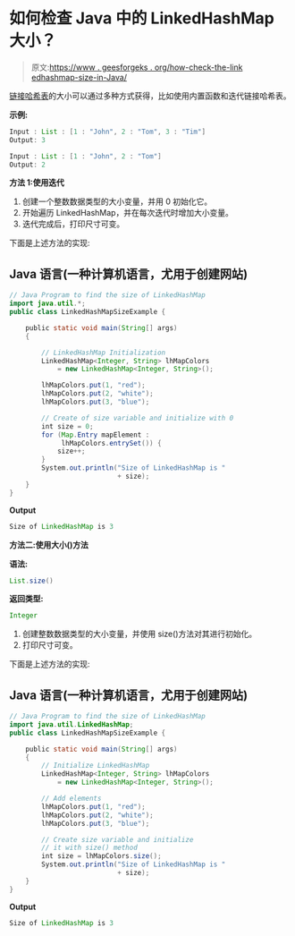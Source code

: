 # 如何检查 Java 中的 LinkedHashMap 大小？

> 原文:[https://www . geesforgeks . org/how-check-the-link edhashmap-size-in-Java/](https://www.geeksforgeeks.org/how-to-check-the-linkedhashmap-size-in-java/)

[链接哈希表](https://www.geeksforgeeks.org/linkedhashmap-class-java-examples/)的大小可以通过多种方式获得，比如使用内置函数和迭代链接哈希表。

**示例:**

```java
Input : List : [1 : "John", 2 : "Tom", 3 : "Tim"]
Output: 3

Input : List : [1 : "John", 2 : "Tom"]
Output: 2
```

**方法 1:使用迭代**

1.  创建一个整数数据类型的大小变量，并用 0 初始化它。
2.  开始遍历 LinkedHashMap，并在每次迭代时增加大小变量。
3.  迭代完成后，打印尺寸可变。

下面是上述方法的实现:

## Java 语言(一种计算机语言，尤用于创建网站)

```java
// Java Program to find the size of LinkedHashMap
import java.util.*;
public class LinkedHashMapSizeExample {

    public static void main(String[] args)
    {

        // LinkedHashMap Initialization
        LinkedHashMap<Integer, String> lhMapColors
            = new LinkedHashMap<Integer, String>();

        lhMapColors.put(1, "red");
        lhMapColors.put(2, "white");
        lhMapColors.put(3, "blue");

        // Create of size variable and initialize with 0
        int size = 0;
        for (Map.Entry mapElement :
             lhMapColors.entrySet()) {
            size++;
        }
        System.out.println("Size of LinkedHashMap is "
                           + size);
    }
}
```

**Output**

```java
Size of LinkedHashMap is 3
```

**方法二:使用大小()方法**

**语法:**

```java
List.size()
```

**返回类型:**

```java
Integer
```

1.  创建整数数据类型的大小变量，并使用 size()方法对其进行初始化。
2.  打印尺寸可变。

下面是上述方法的实现:

## Java 语言(一种计算机语言，尤用于创建网站)

```java
// Java Program to find the size of LinkedHashMap
import java.util.LinkedHashMap;
public class LinkedHashMapSizeExample {

    public static void main(String[] args)
    {
        // Initialize LinkedHashMap
        LinkedHashMap<Integer, String> lhMapColors
            = new LinkedHashMap<Integer, String>();

        // Add elements
        lhMapColors.put(1, "red");
        lhMapColors.put(2, "white");
        lhMapColors.put(3, "blue");

        // Create size variable and initialize
        // it with size() method
        int size = lhMapColors.size();
        System.out.println("Size of LinkedHashMap is "
                           + size);
    }
}
```

**Output**

```java
Size of LinkedHashMap is 3
```
